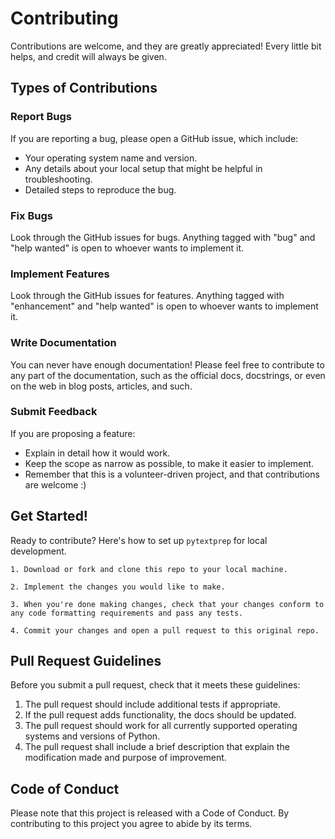 # Contributing

Contributions are welcome, and they are greatly appreciated! Every little bit
helps, and credit will always be given.

## Types of Contributions

### Report Bugs

If you are reporting a bug, please open a GitHub issue, which include:

* Your operating system name and version.
* Any details about your local setup that might be helpful in troubleshooting.
* Detailed steps to reproduce the bug.

### Fix Bugs

Look through the GitHub issues for bugs. Anything tagged with "bug" and "help
wanted" is open to whoever wants to implement it.

### Implement Features

Look through the GitHub issues for features. Anything tagged with "enhancement"
and "help wanted" is open to whoever wants to implement it.

### Write Documentation

You can never have enough documentation! Please feel free to contribute to any
part of the documentation, such as the official docs, docstrings, or even 
on the web in blog posts, articles, and such.

### Submit Feedback

If you are proposing a feature:

* Explain in detail how it would work.
* Keep the scope as narrow as possible, to make it easier to implement.
* Remember that this is a volunteer-driven project, and that contributions
  are welcome :)

## Get Started!

Ready to contribute? Here's how to set up `pytextprep` for local development.



    1. Download or fork and clone this repo to your local machine.

    2. Implement the changes you would like to make.

    3. When you're done making changes, check that your changes conform to any code formatting requirements and pass any tests.

    4. Commit your changes and open a pull request to this original repo.


## Pull Request Guidelines

Before you submit a pull request, check that it meets these guidelines:

1. The pull request should include additional tests if appropriate.
2. If the pull request adds functionality, the docs should be updated.
3. The pull request should work for all currently supported operating systems and versions of Python.
4. The pull request shall include a brief description that explain the modification made and purpose of improvement.

## Code of Conduct

Please note that this project is released with a 
Code of Conduct. 
By contributing to this project you agree to abide by its terms.
